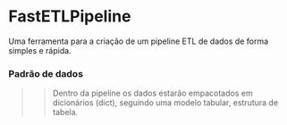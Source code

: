 # FastETLPipeline
Uma ferramenta para a criação de um pipeline ETL de dados de forma simples e rápida.

### Padrão de dados
> > Dentro da pipeline os dados estarão empacotados em dicionários (dict), seguindo uma modelo tabular, estrutura de tabela.




